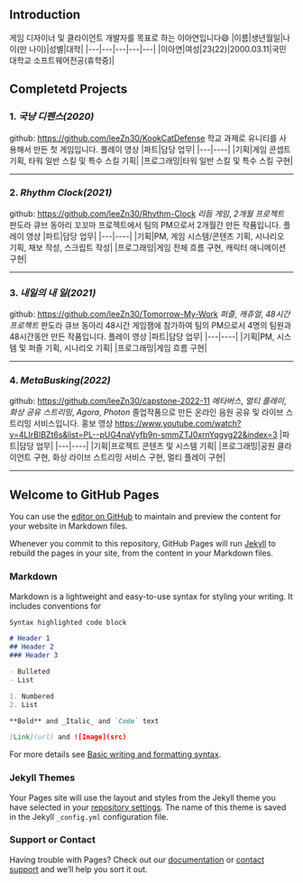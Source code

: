 ## Introduction
게임 디자이너 및 클라이언트 개발자를 목표로 하는 이아연입니다:smile:
|이름|생년월일|나이(만 나이)|성별|대학|
|---|---|---|---|---|
|이아연|여성|23(22)|2000.03.11|국민대학교 소프트웨어전공(휴학중)|


## Completetd Projects
### 1. _국냥 디펜스(2020)_
github: https://github.com/leeZn30/KookCatDefense
학교 과제로 유니티를 사용해서 만든 첫 게임입니다.
플레이 영상
|파트|담당 업무|
|---|----|
|기획|게임 콘셉트 기획, 타워 일반 스킬 및 특수 스킬 기획|
|프로그래밍|타워 일반 스킬 및 특수 스킬 구현|

-----------------------------------------------------

### 2. _Rhythm Clock(2021)_
github: https://github.com/leeZn30/Rhythm-Clock
_리듬 게임_, _2개월 프로젝트_
판도라 큐브 동아리 꼬꼬마 프로젝트에서 팀의 PM으로서 2개월간 만든 작품입니다.
플레이 영상
|파트|담당 업무|
|---|----|
|기획|PM, 게임 시스템/콘텐츠 기획, 시나리오 기획, 채보 작성, 스크립트 작성|
|프로그래밍|게임 전체 흐름 구현, 캐릭터 애니메이션 구현|

------------------------------------------------------

### 3. _내일의 내 일(2021)_
github: https://github.com/leeZn30/Tomorrow-My-Work
_퍼즐_, _캐쥬얼_, _48시간 프로젝트_
판도라 큐브 동아리 48시간 게임잼에 참가하여 팀의 PM으로서 4명의 팀원과 48시간동안 만든 작품입니다.
플레이 영상
|파트|담당 업무|
|---|----|
|기획|PM, 시스템 및 퍼즐 기획, 시나리오 기획|
|프로그래밍|게임 흐름 구현|

-----------------------------------------------------

### 4. _MetaBusking(2022)_
github: https://github.com/leeZn30/capstone-2022-11
_메타버스_, _멀티 플레이_, _화상 공유 스트리밍_, _Agora_, _Photon_
졸업작품으로 만든 온라인 음원 공유 및 라이브 스트리밍 서비스입니다.
홍보 영상
https://www.youtube.com/watch?v=4LIrBIBZt6s&list=PL--pUG4naVyfb9n-smmZTJ0xrnYqgyg22&index=3
|파트|담당 업무|
|---|----|
|기획|프로젝트 콘텐츠 및 시스템 기획|
|프로그래밍|공원 클라이언트 구현, 화상 라이브 스트리밍 서비스 구현, 멀티 플레이 구현|

----------------------------------------------------

## Welcome to GitHub Pages

You can use the [editor on GitHub](https://github.com/leeZn30/Portfolio/edit/main/README.md) to maintain and preview the content for your website in Markdown files.

Whenever you commit to this repository, GitHub Pages will run [Jekyll](https://jekyllrb.com/) to rebuild the pages in your site, from the content in your Markdown files.

### Markdown

Markdown is a lightweight and easy-to-use syntax for styling your writing. It includes conventions for

```markdown
Syntax highlighted code block

# Header 1
## Header 2
### Header 3

- Bulleted
- List

1. Numbered
2. List

**Bold** and _Italic_ and `Code` text

[Link](url) and ![Image](src)
```

For more details see [Basic writing and formatting syntax](https://docs.github.com/en/github/writing-on-github/getting-started-with-writing-and-formatting-on-github/basic-writing-and-formatting-syntax).

### Jekyll Themes

Your Pages site will use the layout and styles from the Jekyll theme you have selected in your [repository settings](https://github.com/leeZn30/Portfolio/settings/pages). The name of this theme is saved in the Jekyll `_config.yml` configuration file.

### Support or Contact

Having trouble with Pages? Check out our [documentation](https://docs.github.com/categories/github-pages-basics/) or [contact support](https://support.github.com/contact) and we’ll help you sort it out.
